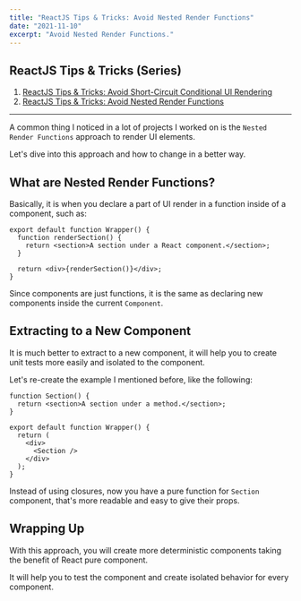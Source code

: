 ```yaml
---
title: "ReactJS Tips & Tricks: Avoid Nested Render Functions"
date: "2021-11-10"
excerpt: "Avoid Nested Render Functions."
---
```


## ReactJS Tips & Tricks (Series)

1. [ReactJS Tips & Tricks: Avoid Short-Circuit Conditional UI Rendering](/posts/reactjs-tips-tricks-avoid-shortcircuit-conditional-ui-rendering)
2. [ReactJS Tips & Tricks: Avoid Nested Render Functions](/posts/reactjs-tips-tricks-avoid-nested-render-functions)

---

A common thing I noticed in a lot of projects I worked on is the `Nested Render Functions` approach to render UI elements.

Let's dive into this approach and how to change in a better way.

## What are Nested Render Functions?

Basically, it is when you declare a part of UI render in a function inside of a component, such as:

```tsx
export default function Wrapper() {
  function renderSection() {
    return <section>A section under a React component.</section>;
  }

  return <div>{renderSection()}</div>;
}
```

Since components are just functions, it is the same as declaring new components inside the current `Component`.

## Extracting to a New Component

It is much better to extract to a new component, it will help you to create unit tests more easily and isolated to the component.

Let's re-create the example I mentioned before, like the following:

```tsx
function Section() {
  return <section>A section under a method.</section>;
}

export default function Wrapper() {
  return (
    <div>
      <Section />
    </div>
  );
}
```

Instead of using closures, now you have a pure function for `Section` component, that's more readable and easy to give their props.

## Wrapping Up

With this approach, you will create more deterministic components taking the benefit of React pure component.

It will help you to test the component and create isolated behavior for every component.
